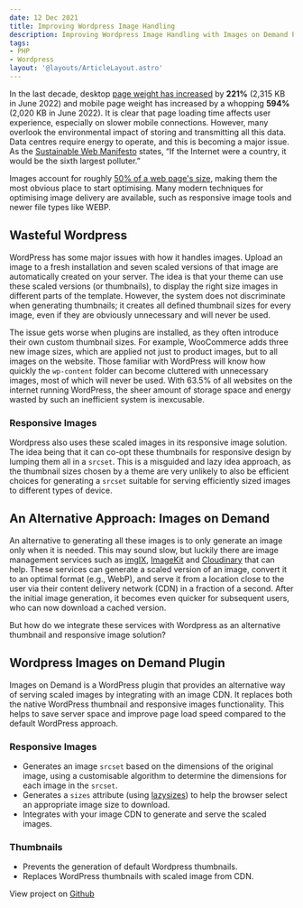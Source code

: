 ```yaml
---
date: 12 Dec 2021
title: Improving Wordpress Image Handling
description: Improving Wordpress Image Handling with Images on Demand Plugin
tags:
- PHP
- Wordpress
layout: '@layouts/ArticleLayout.astro'
---
```


In the last decade, desktop [page weight has increased](https://almanac.httparchive.org/en/2022/page-weight#fig-6) by **221%** (2,315 KB in June 2022) and mobile page weight has increased by a whopping **594%** (2,020 KB in June 2022). It is clear that page loading time affects user experience, especially on slower mobile connections. However, many overlook the environmental impact of storing and transmitting all this data. Data centres require energy to operate, and this is becoming a major issue. As the [Sustainable Web Manifesto](https://www.sustainablewebmanifesto.com) states, “If the Internet were a country, it would be the sixth largest polluter.”

Images account for roughly [50% of a web page's size](https://almanac.httparchive.org/en/2022/page-weight#fig-8), making them the most obvious place to start optimising. Many modern techniques for optimising image delivery are available, such as responsive image tools and newer file types like WEBP. 

## Wasteful Wordpress

WordPress has some major issues with how it handles images. Upload an image to a fresh installation and seven scaled versions of that image are automatically created on your server. The idea is that your theme can use these scaled versions (or thumbnails), to display the right size images in different parts of the template. However, the system does not discriminate when generating thumbnails; it creates all defined thumbnail sizes for every image, even if they are obviously unnecessary and will never be used.

The issue gets worse when plugins are installed, as they often introduce their own custom thumbnail sizes. For example, WooCommerce adds three new image sizes, which are applied not just to product images, but to all images on the website. Those familiar with WordPress will know how quickly the `wp-content` folder can become cluttered with unnecessary images, most of which will never be used. With 63.5% of all websites on the internet running WordPress, the sheer amount of storage space and energy wasted by such an inefficient system is inexcusable.

### Responsive Images

Wordpress also uses these scaled images in its responsive image solution. The idea being that it can co-opt these thumbnails for responsive design by lumping them all in a `srcset`. This is a misguided and lazy idea approach, as the thumbnail sizes chosen by a theme are very unlikely to also be efficient choices for generating a `srcset` suitable for serving efficiently sized images to different types of device.

## An Alternative Approach: Images on Demand

An alternative to generating all these images is to only generate an image only when it is needed. This may sound slow, but luckily there are image management services such as [imgIX](https://imgix.com/), [ImageKit](https://imagekit.io/) and [Cloudinary](https://cloudinary.com/) that can help. These services can generate a scaled version of an image, convert it to an optimal format (e.g., WebP), and serve it from a location close to the user via their content delivery network (CDN) in a fraction of a second. After the initial image generation, it becomes even quicker for subsequent users, who can now download a cached version.

But how do we integrate these services with Wordpress as an alternative thumbnail and responsive image solution?

## Wordpress Images on Demand Plugin

Images on Demand is a WordPress plugin that provides an alternative way of serving scaled images by integrating with an image CDN. It replaces both the native WordPress thumbnail and responsive images functionality. This helps to save server space and improve page load speed compared to the default WordPress approach.

### Responsive Images

- Generates an image `srcset` based on the dimensions of the original image, using a customisable algorithm to determine the dimensions for each image in the `srcset`.
- Generates a `sizes` attribute (using [lazysizes](https://github.com/aFarkas/lazysizes)) to help the browser select an appropriate image size to download.
- Integrates with your image CDN to generate and serve the scaled images.

### Thumbnails

- Prevents the generation of default Wordpress thumbnails.
- Replaces WordPress thumbnails with scaled image from CDN.

<aside class="aside--info">
	View project on <a href="https://github.com/Elwood-P/wp-images-on-demand">Github</a>
</aside>

